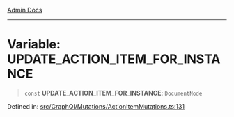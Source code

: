 [Admin Docs](/)

***

# Variable: UPDATE\_ACTION\_ITEM\_FOR\_INSTANCE

> `const` **UPDATE\_ACTION\_ITEM\_FOR\_INSTANCE**: `DocumentNode`

Defined in: [src/GraphQl/Mutations/ActionItemMutations.ts:131](https://github.com/PalisadoesFoundation/talawa-admin/blob/main/src/GraphQl/Mutations/ActionItemMutations.ts#L131)
